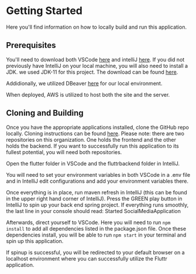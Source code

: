 # Getting Started

Here you'll find information on how to locally build and run this application. 

## Prerequisites

You'll need to download both VSCode [here](https://code.visualstudio.com/download) and intelliJ [here](https://www.jetbrains.com/idea/download/#section=windows). 
If you did not previously have IntelliJ on your local machine, you will also need to install a JDK. we used JDK-11 for this project. The download can be found [here](https://www.oracle.com/java/technologies/javase/jdk11-archive-downloads.html).

Addidionally, we utilized DBeaver [here](https://dbeaver.io/download/) for our local environment. 

When deployed, AWS is utilized to host both the site and the server. 

## Cloning and Building

Once you have the appropriate applications installed, clone the GitHub repo locally. Cloning instructions can be found [here](https://help.github.com/articles/cloning-a-repository/). 
Please note: there are two repositories on this organization. One holds the frontend and the other holds the backend. If you want to successfully run this application to its fullest potential, you will need both repositories.

Open the flutter folder in VSCode and the fluttrbackend folder in IntelliJ. 

You will need to set your environment variables in both VSCode in a .env file and in IntelliJ edit configurations and add your environment variables there.

Once everything is in place, run maven refresh in IntelliJ (this can be found in the upper right hand corner of IntelliJ).
Press the GREEN play button in IntelliJ to spin up your back end spring project. If everything runs smoothly, the last line in your console should read: Started SocialMediaApplication

 Afterwards, direct yourself to VSCode. Here you will need to run ```npm install``` to add all dependencies listed in the package.json file. 
 Once these dependencies install, you will be able to run ```npm start``` in your terminal and spin up this application.
 
 If spinup is successful, you will be redirected to your default browser on a localhost environment where you can successfully utilize the Fluttr application.
